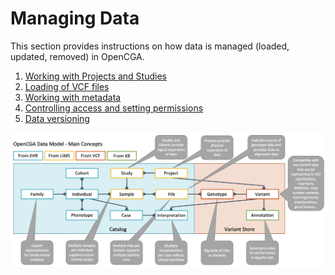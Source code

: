 # Managing Data

This section provides instructions on how data is managed \(loaded, updated, removed\) in OpenCGA.

1. [Working with Projects and Studies](projects-and-studies.md)
2. [Loading of VCF files](ingestion-of-vcf-files.md)
3. [Working with metadata](working-with-files.md)
4. [Controlling access and setting permissions](sharing-and-permissions/)  
5. [Data versioning](population-of-metadata/data-versioning.md)

![](../../.gitbook/assets/cleanshot-2021-08-03-at-12.14.26-2x.png)


